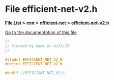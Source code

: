 

# File efficient-net-v2.h

[**File List**](files.md) **>** [**cnn**](dir_40be95ab8912b8deac694fbe2f8f2654.md) **>** [**efficient-net**](dir_430257895ecd3668c9128fdd3dfcb853.md) **>** [**efficient-net-v2.h**](efficient-net-v2_8h.md)

[Go to the documentation of this file](efficient-net-v2_8h.md)


```C++
//
// Created by kami on 4/21/25.
//

#ifndef EFFICIENT_NET_V2_H
#define EFFICIENT_NET_V2_H

#endif //EFFICIENT_NET_V2_H
```



